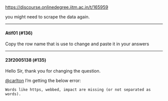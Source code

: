 https://discourse.onlinedegree.iitm.ac.in/t/165959

you might need to scrape the data again.</p><hr>

<h4>Atif01 (#136)</h4>
<p>Copy the row name that is use to change and paste it in your answers</p><hr>

<h4>23f2005138 (#135)</h4>
<p>Hello Sir, thank you for changing the question.</p>
<p><a class="mention" href="/u/carlton">@carlton</a> I’m getting the below error:</p>
<pre><code class="lang-auto">Words like https, webbed, impact are missing (or not separated as words).